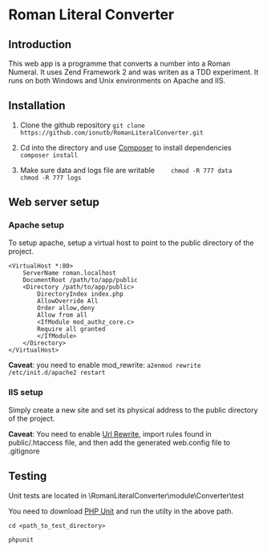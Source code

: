 Roman Literal Converter
=======================

Introduction
------------
This web app is a programme that converts a number into a Roman Numeral.
It uses Zend Framework 2 and was writen as a TDD experiment.
It runs on both Windows and Unix environments on Apache and IIS.

Installation
---------------------------

1.  Clone the github repository
`git clone https://github.com/ionutb/RomanLiteralConverter.git`

2.  Cd into the directory and use [Composer](https://getcomposer.org/) to install dependencies
`    composer install`

3.  Make sure data and logs file are writable
`    chmod -R 777 data`
`    chmod -R 777 logs`


Web server setup
----------------

### Apache setup

To setup apache, setup a virtual host to point to the public directory of the
project. 

    <VirtualHost *:80>
        ServerName roman.localhost
        DocumentRoot /path/to/app/public
        <Directory /path/to/app/public>
            DirectoryIndex index.php
            AllowOverride All
            Order allow,deny
            Allow from all
            <IfModule mod_authz_core.c>
            Require all granted
            </IfModule>
        </Directory>
    </VirtualHost>
**Caveat**: you need to enable mod_rewrite:
`a2enmod rewrite`
`/etc/init.d/apache2 restart`


### IIS setup

Simply create a new site and set its physical address to the public directory of the
project. 

**Caveat**: You need to enable [Url Rewrite](http://www.iis.net/learn/extensions/url-rewrite-module/using-the-url-rewrite-module), import rules found in public/.htaccess file, and then add the generated web.config file to .gitignore

Testing
---------------------------
Unit tests are located in \RomanLiteralConverter\module\Converter\test

You need to download  [PHP Unit](https://phpunit.de/) and run the utilty in the above path. 

`cd <path_to_test_directory>`

`phpunit`
